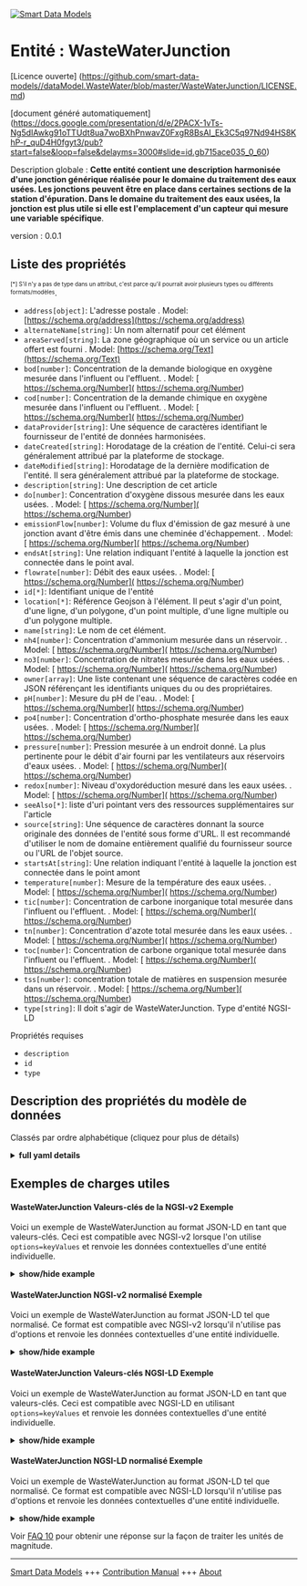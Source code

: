 <!-- 10-Header -->  
[![Smart Data Models](https://smartdatamodels.org/wp-content/uploads/2022/01/SmartDataModels_logo.png "Logo")](https://smartdatamodels.org)  
Entité : WasteWaterJunction  
===========================<!-- /10-Header -->  
<!-- 15-License -->  
[Licence ouverte] (https://github.com/smart-data-models//dataModel.WasteWater/blob/master/WasteWaterJunction/LICENSE.md)  
[document généré automatiquement] (https://docs.google.com/presentation/d/e/2PACX-1vTs-Ng5dIAwkg91oTTUdt8ua7woBXhPnwavZ0FxgR8BsAI_Ek3C5q97Nd94HS8KhP-r_quD4H0fgyt3/pub?start=false&loop=false&delayms=3000#slide=id.gb715ace035_0_60)  
<!-- /15-License -->  
<!-- 20-Description -->  
Description globale : **Cette entité contient une description harmonisée d'une jonction générique réalisée pour le domaine du traitement des eaux usées. Les jonctions peuvent être en place dans certaines sections de la station d'épuration. Dans le domaine du traitement des eaux usées, la jonction est plus utile si elle est l'emplacement d'un capteur qui mesure une variable spécifique**.  
version : 0.0.1  
<!-- /20-Description -->  
<!-- 30-PropertiesList -->  

## Liste des propriétés  

<sup><sub>[*] S'il n'y a pas de type dans un attribut, c'est parce qu'il pourrait avoir plusieurs types ou différents formats/modèles</sub></sup>.  
- `address[object]`: L'adresse postale  . Model: [https://schema.org/address](https://schema.org/address)- `alternateName[string]`: Un nom alternatif pour cet élément  - `areaServed[string]`: La zone géographique où un service ou un article offert est fourni  . Model: [https://schema.org/Text](https://schema.org/Text)- `bod[number]`: Concentration de la demande biologique en oxygène mesurée dans l'influent ou l'effluent.  . Model: [ https://schema.org/Number]( https://schema.org/Number)- `cod[number]`: Concentration de la demande chimique en oxygène mesurée dans l'influent ou l'effluent.  . Model: [ https://schema.org/Number]( https://schema.org/Number)- `dataProvider[string]`: Une séquence de caractères identifiant le fournisseur de l'entité de données harmonisées.  - `dateCreated[string]`: Horodatage de la création de l'entité. Celui-ci sera généralement attribué par la plateforme de stockage.  - `dateModified[string]`: Horodatage de la dernière modification de l'entité. Il sera généralement attribué par la plateforme de stockage.  - `description[string]`: Une description de cet article  - `do[number]`: Concentration d'oxygène dissous mesurée dans les eaux usées.  . Model: [ https://schema.org/Number]( https://schema.org/Number)- `emissionFlow[number]`: Volume du flux d'émission de gaz mesuré à une jonction avant d'être émis dans une cheminée d'échappement.  . Model: [ https://schema.org/Number]( https://schema.org/Number)- `endsAt[string]`: Une relation indiquant l'entité à laquelle la jonction est connectée dans le point aval.  - `flowrate[number]`: Débit des eaux usées.  . Model: [ https://schema.org/Number]( https://schema.org/Number)- `id[*]`: Identifiant unique de l'entité  - `location[*]`: Référence Geojson à l'élément. Il peut s'agir d'un point, d'une ligne, d'un polygone, d'un point multiple, d'une ligne multiple ou d'un polygone multiple.  - `name[string]`: Le nom de cet élément.  - `nh4[number]`: Concentration d'ammonium mesurée dans un réservoir.  . Model: [ https://schema.org/Number]( https://schema.org/Number)- `no3[number]`: Concentration de nitrates mesurée dans les eaux usées.  . Model: [ https://schema.org/Number]( https://schema.org/Number)- `owner[array]`: Une liste contenant une séquence de caractères codée en JSON référençant les identifiants uniques du ou des propriétaires.  - `pH[number]`: Mesure du pH de l'eau.  . Model: [ https://schema.org/Number]( https://schema.org/Number)- `po4[number]`: Concentration d'ortho-phosphate mesurée dans les eaux usées.  . Model: [ https://schema.org/Number]( https://schema.org/Number)- `pressure[number]`: Pression mesurée à un endroit donné. La plus pertinente pour le débit d'air fourni par les ventilateurs aux réservoirs d'eaux usées.  . Model: [ https://schema.org/Number]( https://schema.org/Number)- `redox[number]`: Niveau d'oxydoréduction mesuré dans les eaux usées.  . Model: [ https://schema.org/Number]( https://schema.org/Number)- `seeAlso[*]`: liste d'uri pointant vers des ressources supplémentaires sur l'article  - `source[string]`: Une séquence de caractères donnant la source originale des données de l'entité sous forme d'URL. Il est recommandé d'utiliser le nom de domaine entièrement qualifié du fournisseur source ou l'URL de l'objet source.  - `startsAt[string]`: Une relation indiquant l'entité à laquelle la jonction est connectée dans le point amont  - `temperature[number]`: Mesure de la température des eaux usées.  . Model: [ https://schema.org/Number]( https://schema.org/Number)- `tic[number]`: Concentration de carbone inorganique total mesurée dans l'influent ou l'effluent.  . Model: [ https://schema.org/Number]( https://schema.org/Number)- `tn[number]`: Concentration d'azote total mesurée dans les eaux usées.  . Model: [ https://schema.org/Number]( https://schema.org/Number)- `toc[number]`: Concentration de carbone organique total mesurée dans l'influent ou l'effluent.  . Model: [ https://schema.org/Number]( https://schema.org/Number)- `tss[number]`: concentration totale de matières en suspension mesurée dans un réservoir.  . Model: [ https://schema.org/Number]( https://schema.org/Number)- `type[string]`: Il doit s'agir de WasteWaterJunction. Type d'entité NGSI-LD  <!-- /30-PropertiesList -->  
<!-- 35-RequiredProperties -->  
Propriétés requises  
- `description`  - `id`  - `type`  <!-- /35-RequiredProperties -->  
<!-- 40-RequiredProperties -->  
<!-- /40-RequiredProperties -->  
<!-- 50-DataModelHeader -->  
## Description des propriétés du modèle de données  
Classés par ordre alphabétique (cliquez pour plus de détails)  
<!-- /50-DataModelHeader -->  
<!-- 60-ModelYaml -->  
<details><summary><strong>full yaml details</strong></summary>    
```yaml  
WasteWaterJunction:    
  description: 'This entity contains an harmonised description of a generic Junction made for the Wastewater treatment domain. Junctions could be in place in certain sections of thetreatment plant. In wastewater treatment purposes, the junction is most useful if it is a locationof a sensor that measures a specific variable.'    
  properties:    
    address:    
      description: 'The mailing address'    
      properties:    
        addressCountry:    
          description: 'Property. The country. For example, Spain. Model:''https://schema.org/addressCountry'''    
          type: string    
        addressLocality:    
          description: 'Property. The locality in which the street address is, and which is in the region. Model:''https://schema.org/addressLocality'''    
          type: string    
        addressRegion:    
          description: 'Property. The region in which the locality is, and which is in the country. Model:''https://schema.org/addressRegion'''    
          type: string    
        postOfficeBoxNumber:    
          description: 'Property. The post office box number for PO box addresses. For example, 03578. Model:''https://schema.org/postOfficeBoxNumber'''    
          type: string    
        postalCode:    
          description: 'Property. The postal code. For example, 24004. Model:''https://schema.org/https://schema.org/postalCode'''    
          type: string    
        streetAddress:    
          description: 'Property. The street address. Model:''https://schema.org/streetAddress'''    
          type: string    
      type: object    
      x-ngsi:    
        model: https://schema.org/address    
        type: Property    
    alternateName:    
      description: 'An alternative name for this item'    
      type: string    
      x-ngsi:    
        type: Property    
    areaServed:    
      description: 'The geographic area where a service or offered item is provided'    
      type: string    
      x-ngsi:    
        model: https://schema.org/Text    
        type: Property    
    bod:    
      description: 'Biological Oxygen Demand concentration measured in the influent or effluent.'    
      type: number    
      x-ngsi:    
        model: ' https://schema.org/Number'    
        type: Property    
        units: ' mg/L'    
    cod:    
      description: 'Chemical Oxygen Demand concentration measured in the influent or effluent.'    
      type: number    
      x-ngsi:    
        model: ' https://schema.org/Number'    
        type: Property    
        units: ' mg/L'    
    dataProvider:    
      description: 'A sequence of characters identifying the provider of the harmonised data entity.'    
      type: string    
      x-ngsi:    
        type: Property    
    dateCreated:    
      description: 'Entity creation timestamp. This will usually be allocated by the storage platform.'    
      format: date-time    
      type: string    
      x-ngsi:    
        type: Property    
    dateModified:    
      description: 'Timestamp of the last modification of the entity. This will usually be allocated by the storage platform.'    
      format: date-time    
      type: string    
      x-ngsi:    
        type: Property    
    description:    
      description: 'A description of this item'    
      type: string    
      x-ngsi:    
        type: Property    
    do:    
      description: 'Dissolved Oxygen concentration measured in wastewater.'    
      type: number    
      x-ngsi:    
        model: ' https://schema.org/Number'    
        type: Property    
        units: ' mg/L'    
    emissionFlow:    
      description: 'Gas emission flow volume measured at a junction prior to being emitted in an off-gas stack.'    
      type: number    
      x-ngsi:    
        model: ' https://schema.org/Number'    
        type: Property    
        units: ' m3'    
    endsAt:    
      description: 'A relationship indicating the entity the junction is connected to in the downstream point'    
      format: uri    
      type: string    
      x-ngsi:    
        type: Relationship    
    flowrate:    
      description: 'Flowrate of wastewater.'    
      type: number    
      x-ngsi:    
        model: ' https://schema.org/Number'    
        type: Property    
        units: ' m3/h'    
    id:    
      anyOf: &wastewaterjunction_-_properties_-_owner_-_items_-_anyof    
        - description: 'Property. Identifier format of any NGSI entity'    
          maxLength: 256    
          minLength: 1    
          pattern: ^[\w\-\.\{\}\$\+\*\[\]`|~^@!,:\\]+$    
          type: string    
        - description: 'Property. Identifier format of any NGSI entity'    
          format: uri    
          type: string    
      description: 'Unique identifier of the entity'    
      x-ngsi:    
        type: Property    
    location:    
      description: 'Geojson reference to the item. It can be Point, LineString, Polygon, MultiPoint, MultiLineString or MultiPolygon'    
      oneOf:    
        - description: 'GeoProperty. Geojson reference to the item. Point'    
          properties:    
            bbox:    
              items:    
                type: number    
              minItems: 4    
              type: array    
            coordinates:    
              items:    
                type: number    
              minItems: 2    
              type: array    
            type:    
              enum:    
                - Point    
              type: string    
          required:    
            - type    
            - coordinates    
          title: 'GeoJSON Point'    
          type: object    
        - description: 'GeoProperty. Geojson reference to the item. LineString'    
          properties:    
            bbox:    
              items:    
                type: number    
              minItems: 4    
              type: array    
            coordinates:    
              items:    
                items:    
                  type: number    
                minItems: 2    
                type: array    
              minItems: 2    
              type: array    
            type:    
              enum:    
                - LineString    
              type: string    
          required:    
            - type    
            - coordinates    
          title: 'GeoJSON LineString'    
          type: object    
        - description: 'GeoProperty. Geojson reference to the item. Polygon'    
          properties:    
            bbox:    
              items:    
                type: number    
              minItems: 4    
              type: array    
            coordinates:    
              items:    
                items:    
                  items:    
                    type: number    
                  minItems: 2    
                  type: array    
                minItems: 4    
                type: array    
              type: array    
            type:    
              enum:    
                - Polygon    
              type: string    
          required:    
            - type    
            - coordinates    
          title: 'GeoJSON Polygon'    
          type: object    
        - description: 'GeoProperty. Geojson reference to the item. MultiPoint'    
          properties:    
            bbox:    
              items:    
                type: number    
              minItems: 4    
              type: array    
            coordinates:    
              items:    
                items:    
                  type: number    
                minItems: 2    
                type: array    
              type: array    
            type:    
              enum:    
                - MultiPoint    
              type: string    
          required:    
            - type    
            - coordinates    
          title: 'GeoJSON MultiPoint'    
          type: object    
        - description: 'GeoProperty. Geojson reference to the item. MultiLineString'    
          properties:    
            bbox:    
              items:    
                type: number    
              minItems: 4    
              type: array    
            coordinates:    
              items:    
                items:    
                  items:    
                    type: number    
                  minItems: 2    
                  type: array    
                minItems: 2    
                type: array    
              type: array    
            type:    
              enum:    
                - MultiLineString    
              type: string    
          required:    
            - type    
            - coordinates    
          title: 'GeoJSON MultiLineString'    
          type: object    
        - description: 'GeoProperty. Geojson reference to the item. MultiLineString'    
          properties:    
            bbox:    
              items:    
                type: number    
              minItems: 4    
              type: array    
            coordinates:    
              items:    
                items:    
                  items:    
                    items:    
                      type: number    
                    minItems: 2    
                    type: array    
                  minItems: 4    
                  type: array    
                type: array    
              type: array    
            type:    
              enum:    
                - MultiPolygon    
              type: string    
          required:    
            - type    
            - coordinates    
          title: 'GeoJSON MultiPolygon'    
          type: object    
      x-ngsi:    
        type: GeoProperty    
    name:    
      description: 'The name of this item.'    
      type: string    
      x-ngsi:    
        type: Property    
    nh4:    
      description: 'Ammonium concentration measured in a tank.'    
      type: number    
      x-ngsi:    
        model: ' https://schema.org/Number'    
        type: Property    
        units: ' mg/L'    
    no3:    
      description: 'Nitrate concentration measured in wastewater.'    
      type: number    
      x-ngsi:    
        model: ' https://schema.org/Number'    
        type: Property    
        units: ' mg/L'    
    owner:    
      description: 'A List containing a JSON encoded sequence of characters referencing the unique Ids of the owner(s)'    
      items:    
        anyOf: *wastewaterjunction_-_properties_-_owner_-_items_-_anyof    
        description: 'Property. Unique identifier of the entity'    
      type: array    
      x-ngsi:    
        type: Property    
    pH:    
      description: 'Water pH level measured.'    
      type: number    
      x-ngsi:    
        model: ' https://schema.org/Number'    
        type: Property    
    po4:    
      description: 'Ortho-phosphate concentration measured in wastewater.'    
      type: number    
      x-ngsi:    
        model: ' https://schema.org/Number'    
        type: Property    
        units: ' mg/L'    
    pressure:    
      description: 'Pressure measured at given location. Most relevant for airflow as provided by blowers to wastewater tanks'    
      type: number    
      x-ngsi:    
        model: ' https://schema.org/Number'    
        type: Property    
        units: ' kPa'    
    redox:    
      description: 'Redox level measured in wastewater.'    
      type: number    
      x-ngsi:    
        model: ' https://schema.org/Number'    
        type: Property    
        units: ' mV'    
    seeAlso:    
      description: 'list of uri pointing to additional resources about the item'    
      oneOf:    
        - items:    
            format: uri    
            type: string    
          minItems: 1    
          type: array    
        - format: uri    
          type: string    
      x-ngsi:    
        type: Property    
    source:    
      description: 'A sequence of characters giving the original source of the entity data as a URL. Recommended to be the fully qualified domain name of the source provider, or the URL to the source object.'    
      type: string    
      x-ngsi:    
        type: Property    
    startsAt:    
      description: 'A relationship indicating the entity the junction is connected to in the upstream point'    
      format: uri    
      type: string    
      x-ngsi:    
        type: Relationship    
    temperature:    
      description: 'Wastewater temperature measured.'    
      type: number    
      x-ngsi:    
        model: ' https://schema.org/Number'    
        type: Property    
        units: ' Celsius'    
    tic:    
      description: 'Total Inorganic Carbon concentration measured in the influent or effluent.'    
      type: number    
      x-ngsi:    
        model: ' https://schema.org/Number'    
        type: Property    
        units: ' mg/L'    
    tn:    
      description: 'Total Nitrogen concentration measured in wastewater.'    
      type: number    
      x-ngsi:    
        model: ' https://schema.org/Number'    
        type: Property    
        units: ' mg/L'    
    toc:    
      description: 'Total Organic Carbon concentration measured in the influent or effluent.'    
      type: number    
      x-ngsi:    
        model: ' https://schema.org/Number'    
        type: Property    
        units: ' mg/L'    
    tss:    
      description: 'total suspended solids concentration measured in a tank.'    
      type: number    
      x-ngsi:    
        model: ' https://schema.org/Number'    
        type: Property    
        units: ' mg/L'    
    type:    
      description: 'It has to be WasteWaterJunction. NGSI-LD Entity Type'    
      enum:    
        - WasteWaterJunction    
      type: string    
      x-ngsi:    
        type: Property    
  required:    
    - id    
    - type    
    - description    
  type: object    
  x-derived-from: ""    
  x-disclaimer: 'Redistribution and use in source and binary forms, with or without modification, are permitted  provided that the license conditions are met. Copyleft (c) 2021 Contributors to Smart Data Models Program'    
  x-license-url: https://github.com/smart-data-models/dataModel.WasteWater/blob/master/WasteWaterJunction/LICENSE.md    
  x-model-schema: https://smart-data-models.github.io/data-models/specs/WasteWaterTreatment/WasteWaterJunction/schema.json    
  x-model-tags: ""    
  x-version: 0.0.1    
```  
</details>    
<!-- /60-ModelYaml -->  
<!-- 70-MiddleNotes -->  
<!-- /70-MiddleNotes -->  
<!-- 80-Examples -->  
## Exemples de charges utiles  
#### WasteWaterJunction Valeurs-clés de la NGSI-v2 Exemple  
Voici un exemple de WasteWaterJunction au format JSON-LD en tant que valeurs-clés. Ceci est compatible avec NGSI-v2 lorsque l'on utilise `options=keyValues` et renvoie les données contextuelles d'une entité individuelle.  
<details><summary><strong>show/hide example</strong></summary>    
```json  
{  
  "id": "urn:ngsi-ld:WasteWaterJunction:junction2",  
  "type": "WasteWaterJunction",  
  "name": "Junction 2",  
  "description": "A junction in the treatment lane representing a sampling location for the effluent wastewater.",  
  "nh4": 0.5,  
  "no3": 5.2,  
  "do": 1.2,  
  "redox": 250,  
  "tn": 7.18,  
  "toc": 16.28,  
  "po4": 0.29,  
  "bod": 2.44,  
  "cod": 36.6,  
  "flowrate": 27650,  
  "temperature": 16,  
  "pH": 7.8,  
  "startsAt": "urn:ngsi-ld:WasteWaterTank:secondarySettler2a"  
}  
```  
</details>  
#### WasteWaterJunction NGSI-v2 normalisé Exemple  
Voici un exemple de WasteWaterJunction au format JSON-LD tel que normalisé. Ce format est compatible avec NGSI-v2 lorsqu'il n'utilise pas d'options et renvoie les données contextuelles d'une entité individuelle.  
<details><summary><strong>show/hide example</strong></summary>    
```json  
{  
  "id": "urn:ngsi-ld:WasteWaterJunction:junction2",  
  "type": "WasteWaterJunction",  
  "name": {  
    "type": "Text",  
    "value": "Junction 2"  
  },  
  "description": {  
    "type": "Text",  
    "value": "A junction in the treatment lane representing a sampling location for the effluent wastewater."  
  },  
  "nh4": {  
    "type": "Number",  
    "value": 0.5  
  },  
  "no3": {  
    "type": "Number",  
    "value": 5.2  
  },  
  "do": {  
    "type": "Number",  
    "value": 1.2  
  },  
  "redox": {  
    "type": "Number",  
    "value": 250  
  },  
  "tn": {  
    "type": "Number",  
    "value": 7.18  
  },  
  "toc": {  
    "type": "Number",  
    "value": 16.28  
  },  
  "po4": {  
    "type": "Number",  
    "value": 0.29  
  },  
  "bod": {  
    "type": "Number",  
    "value": 2.44  
  },  
  "cod": {  
    "type": "Number",  
    "value": 36.6  
  },  
  "flowrate": {  
    "type": "Number",  
    "value": 27650  
  },  
  "temperature": {  
    "type": "Number",  
    "value": 16  
  },  
  "pH": {  
    "type": "Number",  
    "value": 7.8  
  },  
  "startsAt": {  
    "type": "Relationship",  
    "value": "urn:ngsi-ld:WasteWaterTank:secondarySettler2a"  
  }  
}  
```  
</details>  
#### WasteWaterJunction Valeurs-clés NGSI-LD Exemple  
Voici un exemple de WasteWaterJunction au format JSON-LD en tant que valeurs-clés. Ceci est compatible avec NGSI-LD en utilisant `options=keyValues` et renvoie les données contextuelles d'une entité individuelle.  
<details><summary><strong>show/hide example</strong></summary>    
```json  
{  
    "id": "urn:ngsi-ld:WasteWaterJunction:junction2",  
    "type": "WasteWaterJunction",  
    "bod": 2.44,  
    "cod": 36.6,  
    "description": "A junction in the treatment lane representing a sampling location for the effluent wastewater.",  
    "do": 1.2,  
    "flowrate": 27650,  
    "name": "Junction 2",  
    "nh4": 0.5,  
    "no3": 5.2,  
    "pH": 7.8,  
    "po4": 0.29,  
    "redox": 250,  
    "startsAt": "urn:ngsi-ld:WasteWaterTank:secondarySettler2a",  
    "temperature": 16,  
    "tn": 7.18,  
    "toc": 16.28,  
    "@context": [  
        "https://raw.githubusercontent.com/smart-data-models/dataModel.WasteWater/master/context.jsonld"  
    ]  
}  
```  
</details>  
#### WasteWaterJunction NGSI-LD normalisé Exemple  
Voici un exemple de WasteWaterJunction au format JSON-LD tel que normalisé. Ce format est compatible avec NGSI-LD lorsqu'il n'utilise pas d'options et renvoie les données contextuelles d'une entité individuelle.  
<details><summary><strong>show/hide example</strong></summary>    
```json  
{  
    "id": "urn:ngsi-ld:WasteWaterJunction:junction2",  
    "type": "WasteWaterJunction",  
    "bod": {  
        "type": "Property",  
        "value": 2.44  
    },  
    "cod": {  
        "type": "Property",  
        "value": 36.6  
    },  
    "description": {  
        "type": "Property",  
        "value": "A junction in the treatment lane representing a sampling location for the effluent wastewater."  
    },  
    "do": {  
        "type": "Property",  
        "value": 1.2  
    },  
    "flowrate": {  
        "type": "Property",  
        "value": 27650  
    },  
    "name": {  
        "type": "Property",  
        "value": "Junction 2"  
    },  
    "nh4": {  
        "type": "Property",  
        "value": 0.5  
    },  
    "no3": {  
        "type": "Property",  
        "value": 5.2  
    },  
    "pH": {  
        "type": "Property",  
        "value": 7.8  
    },  
    "po4": {  
        "type": "Property",  
        "value": 0.29  
    },  
    "redox": {  
        "type": "Property",  
        "value": 250  
    },  
    "startsAt": {  
        "type": "Relationship",  
        "object": "urn:ngsi-ld:WasteWaterTank:secondarySettler2a"  
    },  
    "temperature": {  
        "type": "Property",  
        "value": 16  
    },  
    "tn": {  
        "type": "Property",  
        "value": 7.18  
    },  
    "toc": {  
        "type": "Property",  
        "value": 16.28  
    },  
    "@context": [  
        "https://raw.githubusercontent.com/smart-data-models/dataModel.WasteWater/master/context.jsonld"  
    ]  
}  
```  
</details><!-- /80-Examples -->  
<!-- 90-FooterNotes -->  
<!-- /90-FooterNotes -->  
<!-- 95-Units -->  
Voir [FAQ 10](https://smartdatamodels.org/index.php/faqs/) pour obtenir une réponse sur la façon de traiter les unités de magnitude.  
<!-- /95-Units -->  
<!-- 97-LastFooter -->  
---  
[Smart Data Models](https://smartdatamodels.org) +++ [Contribution Manual](https://bit.ly/contribution_manual) +++ [About](https://bit.ly/Introduction_SDM)<!-- /97-LastFooter -->  
